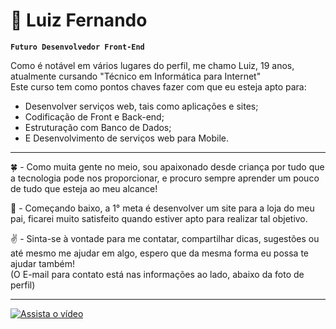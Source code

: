 # 🍃 Luiz Fernando

**`Futuro Desenvolvedor Front-End`**  

Como é notável em vários lugares do perfil, me chamo Luiz, 19 anos, atualmente cursando "Técnico em Informática para Internet"<br>
Este curso tem como pontos chaves fazer com que eu esteja apto para:
- Desenvolver serviços web, tais como aplicações e sites;
- Codificação de Front e Back-end;
- Estruturação com Banco de Dados;
- E Desenvolvimento de serviços web para Mobile.<br>

---

🍀 - Como muita gente no meio, sou apaixonado desde criança por tudo que a tecnologia pode nos proporcionar, e procuro sempre aprender um pouco de tudo que esteja ao meu alcance!

🚩 - Começando baixo, a 1° meta é desenvolver um site para a loja do meu pai, ficarei muito satisfeito quando estiver apto para realizar tal objetivo.

✌ - Sinta-se à vontade para me contatar, compartilhar dicas, sugestões ou até mesmo me ajudar em algo, espero que da mesma forma eu possa te ajudar também!<br>
(O E-mail para contato está nas informações ao lado, abaixo da foto de perfil)

---

[![Assista o vídeo](https://img.youtube.com/vi/_tbvgvtwshY/hqdefault.jpg)](https://www.youtube.com/watch?v=_tbvgvtwshY)
